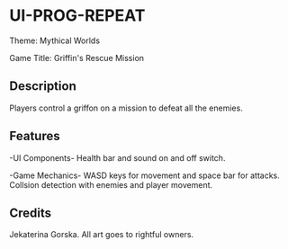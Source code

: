 # UI-PROG-REPEAT

  Theme: Mythical Worlds
  
  Game Title: Griffin's Rescue Mission

## Description
Players control a griffon on a mission to defeat all the enemies.

## Features
-UI Components-
Health bar and sound on and off switch.

-Game Mechanics-
WASD keys for movement and space bar for attacks. Collsion detection with enemies and player movement.

## Credits
Jekaterina Gorska.
All art goes to rightful owners.
